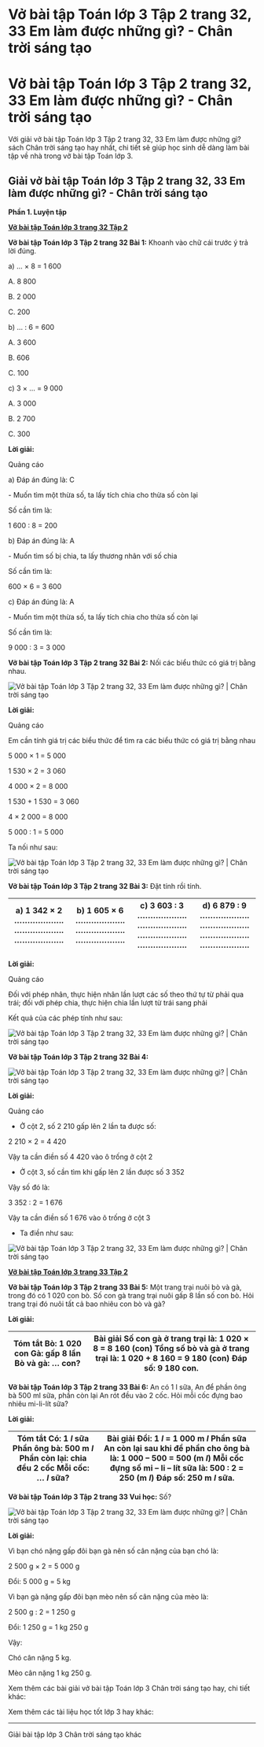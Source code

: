 # Vở bài tập Toán lớp 3 Tập 2 trang 32, 33 Em làm được những gì? - Chân trời sáng tạo

# Vở bài tập Toán lớp 3 Tập 2 trang 32, 33 Em làm được những gì? - Chân trời sáng tạo

Với giải vở bài tập Toán lớp 3 Tập 2 trang 32, 33 Em làm được những gì? sách Chân trời sáng tạo hay nhất, chi tiết sẽ giúp học sinh dễ dàng làm bài tập về nhà trong vở bài tập Toán lớp 3.

## Giải vở bài tập Toán lớp 3 Tập 2 trang 32, 33 Em làm được những gì? - Chân trời sáng tạo

**Phần 1. Luyện tập**

[**Vở bài tập Toán lớp 3 trang 32 Tập 2**](https://vietjack.com/vbt-toan-3-ct/vbt-toan-lop-3-trang-32-tap-2.jsp)

**Vở bài tập Toán lớp 3 Tập 2 trang 32 Bài 1:** Khoanh vào chữ cái trước ý trả lời đúng. 

a) … × 8 = 1 600 

A. 8 800 

B. 2 000 

C. 200

b) … : 6 = 600

A. 3 600 

B. 606 

C. 100

c) 3 × … = 9 000

A. 3 000 

B. 2 700 

C. 300

**Lời giải:**

Quảng cáo

a) Đáp án đúng là: C

\- Muốn tìm một thừa số, ta lấy tích chia cho thừa số còn lại

Số cần tìm là:

1 600 : 8 = 200

b) Đáp án đúng là: A

\- Muốn tìm số bị chia, ta lấy thương nhân với số chia

Số cần tìm là:

600 × 6 = 3 600

c) Đáp án đúng là: A

\- Muốn tìm một thừa số, ta lấy tích chia cho thừa số còn lại

Số cần tìm là:

9 000 : 3 = 3 000

**Vở bài tập Toán lớp 3 Tập 2 trang 32 Bài 2:** Nối các biểu thức có giá trị bằng nhau.

![Vở bài tập Toán lớp 3 Tập 2 trang 32, 33 Em làm được những gì? | Chân trời sáng tạo](https://vietjack.com/vbt-toan-3-ct/images/em-lam-duoc-nhung-gi-chuong-3-1-0.PNG)

**Lời giải:**

Quảng cáo

Em cần tính giá trị các biểu thức để tìm ra các biểu thức có giá trị bằng nhau

5 000 × 1 = 5 000

1 530 × 2 = 3 060

4 000 × 2 = 8 000

1 530 + 1 530 = 3 060

4 × 2 000 = 8 000

5 000 : 1 = 5 000

Ta nối như sau:

![Vở bài tập Toán lớp 3 Tập 2 trang 32, 33 Em làm được những gì? | Chân trời sáng tạo](https://vietjack.com/vbt-toan-3-ct/images/em-lam-duoc-nhung-gi-chuong-3-1-1.PNG)

**Vở bài tập Toán lớp 3 Tập 2 trang 32 Bài 3:** Đặt tính rồi tính.

a) 1 342 × 2 ………………. ………………. ………………. |  b) 1 605 × 6 ………………. ………………. ………………. |  c) 3 603 : 3 ………………. ………………. ………………. ………………. |  d) 6 879 : 9 ………………. ………………. ………………. ……………….  
---|---|---|---  
  
**Lời giải:**

Quảng cáo

Đối với phép nhân, thực hiện nhân lần lượt các số theo thứ tự từ phải qua trái; đối với phép chia, thực hiện chia lần lượt từ trái sang phải

Kết quả của các phép tính như sau:

![Vở bài tập Toán lớp 3 Tập 2 trang 32, 33 Em làm được những gì? | Chân trời sáng tạo](https://vietjack.com/vbt-toan-3-ct/images/em-lam-duoc-nhung-gi-chuong-3-1-2.PNG)

**Vở bài tập Toán lớp 3 Tập 2 trang 32 Bài 4:**

![Vở bài tập Toán lớp 3 Tập 2 trang 32, 33 Em làm được những gì? | Chân trời sáng tạo](https://vietjack.com/vbt-toan-3-ct/images/em-lam-duoc-nhung-gi-chuong-3-1-3.PNG)

**Lời giải:**

Quảng cáo

* Ở cột 2, số 2 210 gấp lên 2 lần ta được số:

2 210 × 2 = 4 420

Vậy ta cần điền số 4 420 vào ô trống ở cột 2

* Ở cột 3, số cần tìm khi gấp lên 2 lần được số 3 352

Vậy số đó là: 

3 352 : 2 = 1 676

Vậy ta cần điền số 1 676 vào ô trống ở cột 3

* Ta điền như sau:

![Vở bài tập Toán lớp 3 Tập 2 trang 32, 33 Em làm được những gì? | Chân trời sáng tạo](https://vietjack.com/vbt-toan-3-ct/images/em-lam-duoc-nhung-gi-chuong-3-1-4.PNG)

[**Vở bài tập Toán lớp 3 trang 33 Tập 2**](https://vietjack.com/vbt-toan-3-ct/vbt-toan-lop-3-trang-33-tap-2.jsp)

**Vở bài tập Toán lớp 3 Tập 2 trang 33 Bài 5:** Một trang trại nuôi bò và gà, trong đó có 1 020 con bò. Số con gà trang trại nuôi gấp 8 lần số con bò. Hỏi trang trại đó nuôi tất cả bao nhiêu con bò và gà?

**Lời giải:**

**Tóm tắt** Bò: 1 020 con Gà: gấp 8 lần Bò và gà: … con? |  **Bài giải** Số con gà ở trang trại là: 1 020 × 8 = 8 160 (con) Tổng số bò và gà ở trang trại là: 1 020 + 8 160 = 9 180 (con) Đáp số: 9 180 con.  
---|---  
  
**Vở bài tập Toán lớp 3 Tập 2 trang 33 Bài 6:** An có 1 l sữa, An để phần ông bà 500 ml sữa, phần còn lại An rót đều vào 2 cốc. Hỏi mỗi cốc đựng bao nhiêu mi-li-lít sữa?

**Lời giải:**

Tóm tắt Có: 1 _l_ sữa Phần ông bà: 500 m _l_ Phần còn lại: chia đều 2 cốc Mỗi cốc: … _l_ sữa? |  Bài giải Đổi: 1  _l_ = 1 000 m _l_ Phần sữa An còn lại sau khi để phần cho ông bà là: 1 000 – 500 = 500 (m _l_) Mỗi cốc đựng số mi – li – lít sữa là: 500 : 2 = 250 (m _l_) Đáp số: 250 m _l_ sữa.  
---|---  
  
**Vở bài tập Toán lớp 3 Tập 2 trang 33 Vui học:** Số?

![Vở bài tập Toán lớp 3 Tập 2 trang 32, 33 Em làm được những gì? | Chân trời sáng tạo](https://vietjack.com/vbt-toan-3-ct/images/em-lam-duoc-nhung-gi-chuong-3-1-5.PNG)

**Lời giải:**

Vì bạn chó nặng gấp đôi bạn gà nên số cân nặng của bạn chó là:

2 500 g × 2 = 5 000 g

Đổi: 5 000 g = 5 kg

Vì bạn gà nặng gấp đôi bạn mèo nên số cân nặng của mèo là: 

2 500 g : 2 = 1 250 g

Đổi: 1 250 g = 1 kg 250 g

Vậy:

Chó cân nặng 5 kg.

Mèo cân nặng 1 kg 250 g.

Xem thêm các bài giải vở bài tập Toán lớp 3 Chân trời sáng tạo hay, chi tiết khác:

Xem thêm các tài liệu học tốt lớp 3 hay khác:

* * *

Giải bài tập lớp 3 Chân trời sáng tạo khác
